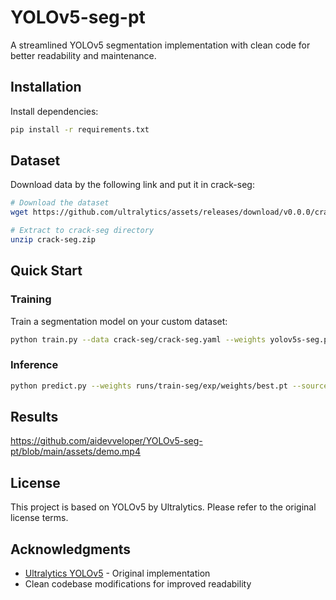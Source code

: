# YOLOv5-seg-pt

A streamlined YOLOv5 segmentation implementation with clean code for better readability and maintenance.

## Installation

Install dependencies:
```bash
pip install -r requirements.txt
```

## Dataset 

Download data by the following link and put it in crack-seg:

```bash
# Download the dataset
wget https://github.com/ultralytics/assets/releases/download/v0.0.0/crack-seg.zip

# Extract to crack-seg directory
unzip crack-seg.zip
```

## Quick Start

### Training

Train a segmentation model on your custom dataset:

```bash
python train.py --data crack-seg/crack-seg.yaml --weights yolov5s-seg.pt --img 640 --epochs 300
```

### Inference

```bash
python predict.py --weights runs/train-seg/exp/weights/best.pt --source path/to/video.mp4
```

## Results

https://github.com/aidevveloper/YOLOv5-seg-pt/blob/main/assets/demo.mp4


## License

This project is based on YOLOv5 by Ultralytics. Please refer to the original license terms.

## Acknowledgments

- [Ultralytics YOLOv5](https://github.com/ultralytics/yolov5) - Original implementation
- Clean codebase modifications for improved readability